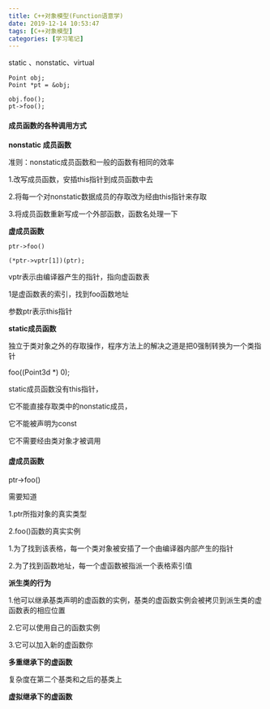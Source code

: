 ```yaml
---
title: C++对象模型(Function语意学)
date: 2019-12-14 10:53:47
tags: [C++对象模型]
categories: [学习笔记]
---
```




static 、nonstatic、virtual

<!--more-->



```
Point obj;
Point *pt = &obj;

obj.foo();
pt->foo();
```



#### 成员函数的各种调用方式



**nonstatic 成员函数**

准则：nonstatic成员函数和一般的函数有相同的效率



1.改写成员函数，安插this指针到成员函数中去

2.将每一个对nonstatic数据成员的存取改为经由this指针来存取

3.将成员函数重新写成一个外部函数，函数名处理一下



**虚成员函数**



```
ptr->foo()

(*ptr->vptr[1])(ptr);
```

vptr表示由编译器产生的指针，指向虚函数表

1是虚函数表的索引，找到foo函数地址

参数ptr表示this指针



**static成员函数**



独立于类对象之外的存取操作，程序方法上的解决之道是把0强制转换为一个类指针

foo((Point3d *) 0);



static成员函数没有this指针，

它不能直接存取类中的nonstatic成员，

它不能被声明为const

它不需要经由类对象才被调用



#### 虚成员函数



ptr->foo()

需要知道

1.ptr所指对象的真实类型

2.foo()函数的真实实例



1.为了找到该表格，每一个类对象被安插了一个由编译器内部产生的指针

2.为了找到函数地址，每一个虚函数被指派一个表格索引值



**派生类的行为**

1.他可以继承基类声明的虚函数的实例，基类的虚函数实例会被拷贝到派生类的虚函数表的相应位置

2.它可以使用自己的函数实例

3.它可以加入新的虚函数你





**多重继承下的虚函数**



复杂度在第二个基类和之后的基类上







**虚拟继承下的虚函数**





